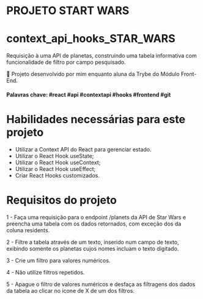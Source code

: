 # PROJETO START WARS
# context_api_hooks_STAR_WARS

Requisição à uma API de planetas, construindo uma tabela informativa com funcionalidade de filtro por campo pesquisado.

:rocket: Projeto desenvolvido por mim enquanto aluna da Trybe do Módulo Front-End.

#### Palavras chave: #react #api #contextapi #hooks #frontend #git

# Habilidades necessárias para este projeto
- Utilizar a Context API do React para gerenciar estado.
- Utilizar o React Hook useState;
- Utilizar o React Hook useContext;
- Utilizar o React Hook useEffect;
- Criar React Hooks customizados.

# Requisitos do projeto
1 - Faça uma requisição para o endpoint /planets da API de Star Wars e preencha uma tabela com os dados retornados, com exceção dos da coluna residents.

2 - Filtre a tabela através de um texto, inserido num campo de texto, exibindo somente os planetas cujos nomes incluam o texto digitado.

3 - Crie um filtro para valores numéricos.

4 - Não utilize filtros repetidos.

5 - Apague o filtro de valores numéricos e desfaça as filtragens dos dados da tabela ao clicar no ícone de X de um dos filtros.

